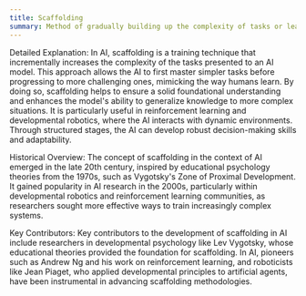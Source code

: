 ```yaml
---
title: Scaffolding
summary: Method of gradually building up the complexity of tasks or learning environments to help an AI system develop more sophisticated capabilities over time.
---
```

Detailed Explanation:
In AI, scaffolding is a training technique that incrementally increases the complexity of the tasks presented to an AI model. This approach allows the AI to first master simpler tasks before progressing to more challenging ones, mimicking the way humans learn. By doing so, scaffolding helps to ensure a solid foundational understanding and enhances the model's ability to generalize knowledge to more complex situations. It is particularly useful in reinforcement learning and developmental robotics, where the AI interacts with dynamic environments. Through structured stages, the AI can develop robust decision-making skills and adaptability.

Historical Overview:
The concept of scaffolding in the context of AI emerged in the late 20th century, inspired by educational psychology theories from the 1970s, such as Vygotsky's Zone of Proximal Development. It gained popularity in AI research in the 2000s, particularly within developmental robotics and reinforcement learning communities, as researchers sought more effective ways to train increasingly complex systems.

Key Contributors:
Key contributors to the development of scaffolding in AI include researchers in developmental psychology like Lev Vygotsky, whose educational theories provided the foundation for scaffolding. In AI, pioneers such as Andrew Ng and his work on reinforcement learning, and roboticists like Jean Piaget, who applied developmental principles to artificial agents, have been instrumental in advancing scaffolding methodologies.